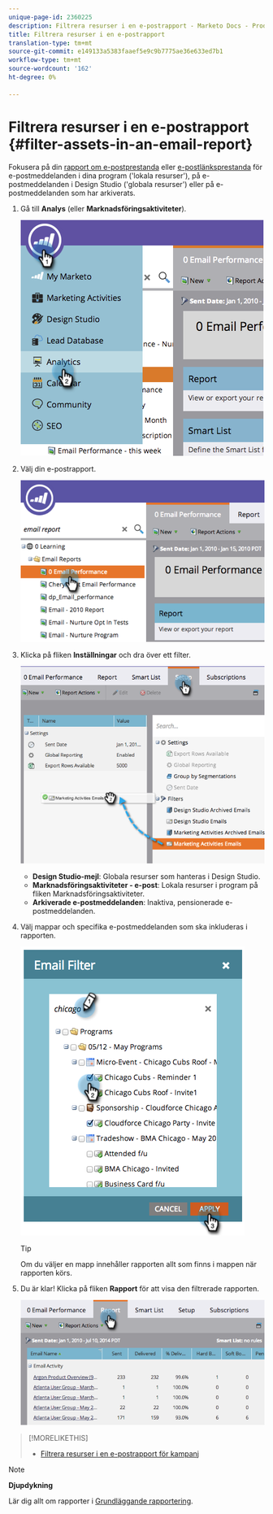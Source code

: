 ```yaml
---
unique-page-id: 2360225
description: Filtrera resurser i en e-postrapport - Marketo Docs - Produktdokumentation
title: Filtrera resurser i en e-postrapport
translation-type: tm+mt
source-git-commit: e149133a5383faaef5e9c9b7775ae36e633ed7b1
workflow-type: tm+mt
source-wordcount: '162'
ht-degree: 0%

---
```



# Filtrera resurser i en e-postrapport {#filter-assets-in-an-email-report}

Fokusera på din [rapport om e-postprestanda](../../../../product-docs/email-marketing/email-programs/email-program-data/email-performance-report.md) eller [e-postlänksprestanda](../../../../product-docs/email-marketing/email-programs/email-program-data/email-link-performance-report.md) för e-postmeddelanden i dina program (&#39;lokala resurser&#39;), på e-postmeddelanden i Design Studio (&#39;globala resurser&#39;) eller på e-postmeddelanden som har arkiverats.

1. Gå till **Analys** (eller **Marknadsföringsaktiviteter**).

   ![](assets/image2014-9-16-15-3a53-3a26.png)

1. Välj din e-postrapport.

   ![](assets/image2014-9-16-15-3a53-3a29.png)

1. Klicka på fliken **Inställningar** och dra över ett filter.

   ![](assets/image2014-9-16-15-3a53-3a32.png)

   * **Design Studio-mejl**: Globala resurser som hanteras i Design Studio.
   * **Marknadsföringsaktiviteter - e-post**: Lokala resurser i program på fliken Marknadsföringsaktiviteter.
   * **Arkiverade e-postmeddelanden**: Inaktiva, pensionerade e-postmeddelanden.

1. Välj mappar och specifika e-postmeddelanden som ska inkluderas i rapporten.

   ![](assets/image2014-9-16-15-3a53-3a36.png)

   >[!TIP]
   >
   >Om du väljer en mapp innehåller rapporten allt som finns i mappen när rapporten körs.

1. Du är klar! Klicka på fliken **Rapport** för att visa den filtrerade rapporten.

   ![](assets/image2014-9-16-15-3a53-3a59.png)

>[!MORELIKETHIS]
>
>* [Filtrera resurser i en e-postrapport för kampanj](filter-assets-in-a-campaign-email-reports.md)

>



>[!NOTE]
>
>**Djupdykning**
>
>Lär dig allt om rapporter i [Grundläggande rapportering](http://docs.marketo.com/display/docs/basic+reporting).

